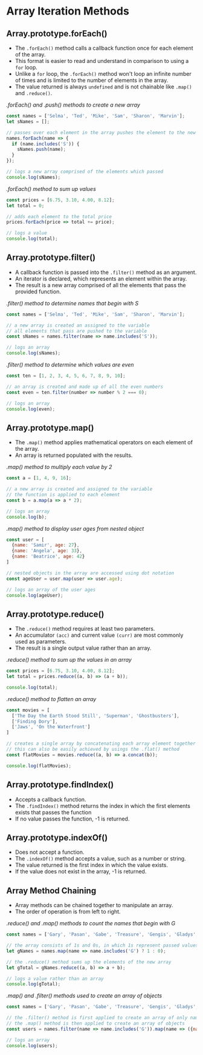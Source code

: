 # Array Iteration Methods

## Array.prototype.forEach()

* The `.forEach()` method calls a callback function once for each element of the array.
* This format is easier to read and understand in comparison to using a `for` loop.
* Unlike a `for` loop, the `.forEach()` method won't loop an infinite number of times and is limited to the number of elements in the array.  
* The value returned is always `undefined` and is not chainable like `.map()` and `.reduce()`.

_.forEach() and .push() methods to create a new array_

```javascript
const names = ['Selma', 'Ted', 'Mike', 'Sam', 'Sharon', 'Marvin'];
let sNames = [];

// passes over each element in the array pushes the element to the new array
names.forEach(name => {
  if (name.includes('S')) {
    sNames.push(name);      
  }
});

// logs a new array comprised of the elements which passed
console.log(sNames);
```

_.forEach() method to sum up values_

```javascript
const prices = [6.75, 3.10, 4.00, 8.12];
let total = 0;

// adds each element to the total price
prices.forEach(price => total += price);

// logs a value
console.log(total);
```

## Array.prototype.filter()

* A callback function is passed into the `.filter()` method as an argument.
* An iterator is declared, which represents an element within the array.
* The result is a new array comprised of all the elements that pass the provided function.

_.filter() method to determine names that begin with S_

```javascript
const names = ['Selma', 'Ted', 'Mike', 'Sam', 'Sharon', 'Marvin'];

// a new array is created an assigned to the variable
// all elements that pass are pushed to the variable
const sNames = names.filter(name => name.includes('S'));

// logs an array
console.log(sNames);
```

_.filter() method to determine which values are even_

```javascript
const ten = [1, 2, 3, 4, 5, 6, 7, 8, 9, 10];

// an array is created and made up of all the even numbers
const even = ten.filter(number => number % 2 === 0);

// logs an array
console.log(even);
```

## Array.prototype.map()

* The `.map()` method applies mathematical operators on each element of the array.
* An array is returned populated with the results.

_.map() method to multiply each value by 2_

```javascript
const a = [1, 4, 9, 16];

// a new array is created and assigned to the variable
// the function is applied to each element 
const b = a.map(a => a * 2);

// logs an array
console.log(b);
```

_.map() method to display user ages from nested object_

```javascript
const user = [
  {name: 'Samir', age: 27},
  {name: 'Angela', age: 33},
  {name: 'Beatrice', age: 42}
]

// nested objects in the array are accessed using dot notation
const ageUser = user.map(user => user.age);

// logs an array of the user ages
console.log(ageUser);
```

## Array.prototype.reduce()

* The `.reduce()` method requires at least two parameters.
* An accumulator `(acc)` and current value `(curr)` are most commonly used as parameters.
* The result is a single output value rather than an array.  

_.reduce() method to sum up the values in an array_

```javascript
const prices = [6.75, 3.10, 4.00, 8.12];
let total = prices.reduce((a, b) => (a + b));

console.log(total);
```

_.reduce() method to flatten an array_

```javascript
const movies = [
  ['The Day the Earth Stood Still', 'Superman', 'Ghostbusters'],
  ['Finding Dory'],
  ['Jaws', 'On the Waterfront']
]

// creates a single array by concatenating each array element together
// this can also be easily achieved by usings the .flat() method
const flatMovies = movies.reduce((a, b) => a.concat(b));

console.log(flatMovies);
```

## Array.prototype.findIndex()

* Accepts a callback function.
* The `.findIndex()` method returns the index in which the first elements exists that passes the function
* If no value passes the function, -1 is returned.

## Array.prototype.indexOf()

* Does not accept a function.
* The `.indexOf()` method accepts a value, such as a number or string.
* The value returned is the first index in which the value exists.
* If the value does not exist in the array, -1 is returned.

## Array Method Chaining

* Array methods can be chained together to manipulate an array.
* The order of operation is from left to right.

_.reduce() and .map() methods to count the names that begin with G_

```javascript
const names = ['Gary', 'Pasan', 'Gabe', 'Treasure', 'Gengis', 'Gladys', 'Tony'];

// the array consists of 1s and 0s, in which 1s represent passed values
let gNames = names.map(name => name.includes('G') ? 1 : 0);

// the .reduce() method sums up the elements of the new array
let gTotal = gNames.reduce((a, b) => a + b);

// logs a value rather than an array
console.log(gTotal);
```

_.map() and .filter() methods used to create an array of objects_

```javascript
const names = ['Gary', 'Pasan', 'Gabe', 'Treasure', 'Gengis', 'Gladys', 'Tony'];

// the .filter() method is first applied to create an array of only names that begin with G
// the .map() method is then applied to create an array of objects
const users = names.filter(name => name.includes('G')).map(name => ({name: name}));

// logs an array
console.log(users);
```